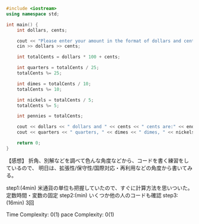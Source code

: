 ```cpp
#include <iostream>
using namespace std;

int main() {
    int dollars, cents;

    cout << "Please enter your amount in the format of dollars and cents separated by a space:" << endl;
    cin >> dollars >> cents;

    int totalCents = dollars * 100 + cents;

    int quarters = totalCents / 25;
    totalCents %= 25;

    int dimes = totalCents / 10;
    totalCents %= 10;

    int nickels = totalCents / 5;
    totalCents %= 5;

    int pennies = totalCents;

    cout << dollars << " dollars and " << cents << " cents are:" << endl;
    cout << quarters << " quarters, " << dimes << " dimes, " << nickels << " nickels and " << pennies << " pennies" << endl;

    return 0;
}
```
【感想】
折角、別解などを調べて色んな角度などから、コードを書く練習をしているので、
明日は、拡張性/保守性/国際対応・再利用などの角度から書いてみる。

step1:(4min) 米通貨の単位も把握していたので、すぐに計算方法を思いついた。定数時間・変数の固定
step2:(min) いくつか他の人のコードも確認
step3:(16min) 3回

Time Complexity: 0(1)
pace Complexity: 0(1)
